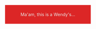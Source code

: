 <!DOCTYPE html>
<html>
  <head>
    <meta charset="utf-8" />
    <meta name="viewport" content="width=device-width, initial-scale=1" />
    <style>
      *, ::before, ::after {
        box-sizing: border-box;
        border-width: 0;
        border-style: solid;
      }
      html {
        line-height: 1.5;
        -webkit-text-size-adjust: 100%;
        -moz-tab-size: 4;
        tab-size: 4;
        font-family: ui-sans-serif, system-ui, -apple-system, BlinkMacSystemFont, "Segoe UI", Roboto, "Helvetica Neue", Arial, "Noto Sans", sans-serif, "Apple Color Emoji", "Segoe UI Emoji", "Segoe UI Symbol", "Noto Color Emoji";
        font-feature-settings: normal;
        font-variation-settings: normal;
      }
      body {
        margin: 0;
        line-height: inherit;
      }
      html, body {
        height: 100%;
        width: 100%;
      }
      button {
        font-family: inherit;
        font-feature-settings: inherit;
        font-variation-settings: inherit;
        font-size: 100%;
        font-weight: inherit;
        line-height: inherit;
        color: inherit;
        margin: 0;
        padding: 0;
        text-transform: none;
        -webkit-appearance: button;
        background-color: transparent;
        background-image: none;
        cursor: pointer;
      }
      #run {
        background-color: #dc2626;
        color: #e7e5e4;
        padding: 20px 50px;
      }
    </style>
  </head>
  <body>
    <button type="button" id="run">Ma'am, this is a Wendy's&hellip;</button>
    <script>
      const el = document.querySelector(`#run`)
      console.log(el)
    </script>
  </body>
</html>
